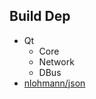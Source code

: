 ## Build Dep

* Qt
  * Core
  * Network
  * DBus
* [nlohmann/json](https://github.com/nlohmann/json)
